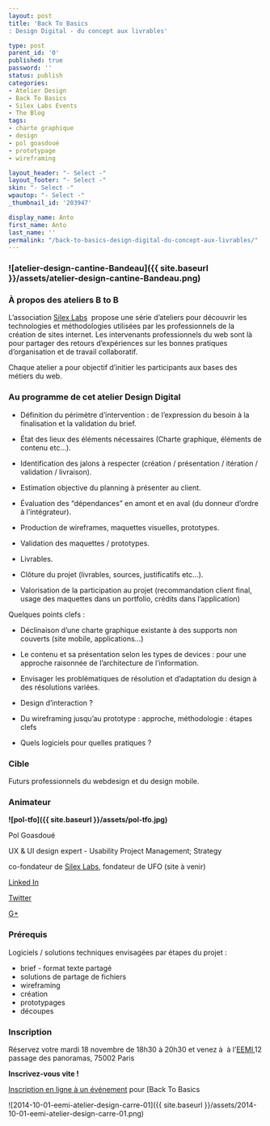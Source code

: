 ```yaml
---
layout: post
title: 'Back To Basics
: Design Digital - du concept aux livrables'

type: post
parent_id: '0'
published: true
password: ''
status: publish
categories:
- Atelier Design
- Back To Basics
- Silex Labs Events
- The Blog
tags:
- charte graphique
- design
- pol goasdoué
- prototypage
- wireframing

layout_header: "- Select -"
layout_footer: "- Select -"
skin: "- Select -"
wpautop: "- Select -"
_thumbnail_id: '203947'

display_name: Anto
first_name: Anto
last_name: ''
permalink: "/back-to-basics-design-digital-du-concept-aux-livrables/"
---
```


### **![atelier-design-cantine-Bandeau]({{ site.baseurl }}/assets/atelier-design-cantine-Bandeau.png)**

### **À propos des ateliers B to B**

L’association [Silex Labs](https://www.silexlabs.org/)  propose une série d’ateliers pour découvrir les technologies et méthodologies utilisées par les professionnels de la création de sites internet. Les intervenants professionnels du web sont là pour partager des retours d’expériences sur les bonnes pratiques d’organisation et de travail collaboratif.

Chaque atelier a pour objectif d’initier les participants aux bases des métiers du web.

### **Au programme de cet atelier Design Digital**

*   Définition du périmètre d’intervention
: de l’expression du besoin à la finalisation et la validation du brief.
*   État des lieux des éléments nécessaires (Charte graphique, éléments de contenu etc…).
*   Identification des jalons à respecter (création / présentation / itération / validation / livraison).
*   Estimation objective du planning à présenter au client.
*   Évaluation des “dépendances” en amont et en aval (du donneur d’ordre à l’intégrateur).

*   Production de wireframes, maquettes visuelles, prototypes.
*   Validation des maquettes / prototypes.
*   Livrables.

*   Clôture du projet (livrables, sources, justificatifs etc…).
*   Valorisation de la participation au projet (recommandation client final, usage des maquettes dans un portfolio, crédits dans l’application)

Quelques points clefs
: 
*   Déclinaison d’une charte graphique existante à des supports non couverts (site mobile, applications…)

*   Le contenu et sa présentation selon les types de devices
: pour une approche raisonnée de l’architecture de l’information.

*   Envisager les problématiques de résolution et d’adaptation du design à des résolutions variées.

*   Design d’interaction ?

*   Du wireframing jusqu’au prototype
: approche, méthodologie
: étapes clefs

*   Quels logiciels pour quelles pratiques ?

### **Cible**

Futurs professionnels du webdesign et du design mobile.

### **Animateur**

 ****![pol-tfo]({{ site.baseurl }}/assets/pol-tfo.jpg)****

Pol Goasdoué

UX & UI design expert - Usability Project Management; Strategy

co-fondateur de [Silex Labs](https://www.silexlabs.org/), fondateur de UFO (site à venir)

[Linked In](https://fr.linkedin.com/pub/pol-goasdou%C3%A9/19/87b/616 "LinkedIn Pol Goasdoué")

[Twitter](https://twitter.com/superwup "Twitter Pol Goasdoué")

[G+](https://plus.google.com/+PolGoasdou%C3%A9 "Google plus Pol Goasdoué")

### **Prérequis**

Logiciels / solutions techniques envisagées par étapes du projet
: 
*   brief - format texte partagé
*   solutions de partage de fichiers
*   wireframing
*   création
*   prototypages
*   découpes

### Inscription

Réservez votre mardi 18 novembre de 18h30 à 20h30 et venez à  à l’[EEMI](http://www.eemi.com/fr),12 passage des panoramas, 75002 Paris

**Inscrivez-vous vite !**

[Inscription en ligne à un événement](http://www.eventbrite.fr/r/etckt) pour [Back To Basics


![2014-10-01-eemi-atelier-design-carre-01]({{ site.baseurl }}/assets/2014-10-01-eemi-atelier-design-carre-01.png)